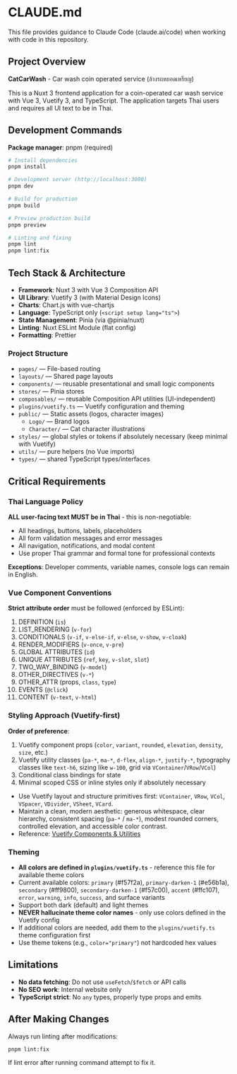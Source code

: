 # CLAUDE.md

This file provides guidance to Claude Code (claude.ai/code) when working with code in this repository.

## Project Overview

**CatCarWash** - Car wash coin operated service (ล้างรถหยอดเหรียญ)

This is a Nuxt 3 frontend application for a coin-operated car wash service with Vue 3, Vuetify 3, and TypeScript. The application targets Thai users and requires all UI text to be in Thai.

## Development Commands

**Package manager**: pnpm (required)

```bash
# Install dependencies
pnpm install

# Development server (http://localhost:3000)
pnpm dev

# Build for production
pnpm build

# Preview production build
pnpm preview

# Linting and fixing
pnpm lint
pnpm lint:fix
```

## Tech Stack & Architecture

- **Framework**: Nuxt 3 with Vue 3 Composition API
- **UI Library**: Vuetify 3 (with Material Design Icons)
- **Charts**: Chart.js with vue-chartjs
- **Language**: TypeScript only (`<script setup lang="ts">`)
- **State Management**: Pinia (via @pinia/nuxt)
- **Linting**: Nuxt ESLint Module (flat config)
- **Formatting**: Prettier

### Project Structure

- `pages/` — File-based routing
- `layouts/` — Shared page layouts
- `components/` — reusable presentational and small logic components
- `stores/` — Pinia stores
- `composables/` — reusable Composition API utilities (UI-independent)
- `plugins/vuetify.ts` — Vuetify configuration and theming
- `public/` — Static assets (logos, character images)
  - `Logo/` — Brand logos
  - `Character/` — Cat character illustrations
- `styles/` — global styles or tokens if absolutely necessary (keep minimal with Vuetify)
- `utils/` — pure helpers (no Vue imports)
- `types/` — shared TypeScript types/interfaces

## Critical Requirements

### Thai Language Policy

**ALL user-facing text MUST be in Thai** - this is non-negotiable:

- All headings, buttons, labels, placeholders
- All form validation messages and error messages
- All navigation, notifications, and modal content
- Use proper Thai grammar and formal tone for professional contexts

**Exceptions**: Developer comments, variable names, console logs can remain in English.

### Vue Component Conventions

**Strict attribute order** must be followed (enforced by ESLint):

1. DEFINITION (`is`)
2. LIST_RENDERING (`v-for`)
3. CONDITIONALS (`v-if`, `v-else-if`, `v-else`, `v-show`, `v-cloak`)
4. RENDER_MODIFIERS (`v-once`, `v-pre`)
5. GLOBAL ATTRIBUTES (`id`)
6. UNIQUE ATTRIBUTES (`ref`, `key`, `v-slot`, `slot`)
7. TWO_WAY_BINDING (`v-model`)
8. OTHER_DIRECTIVES (`v-*`)
9. OTHER_ATTR (props, `class`, `type`)
10. EVENTS (`@click`)
11. CONTENT (`v-text`, `v-html`)

### Styling Approach (Vuetify-first)

**Order of preference**:

1. Vuetify component props (`color`, `variant`, `rounded`, `elevation`, `density`, `size`, etc.)
2. Vuetify utility classes (`pa-*`, `ma-*`, `d-flex`, `align-*`, `justify-*`, typography classes like `text-h6`, sizing like `w-100`, grid via `VContainer`/`VRow`/`VCol`)
3. Conditional class bindings for state
4. Minimal scoped CSS or inline styles only if absolutely necessary

- Use Vuetify layout and structure primitives first: `VContainer`, `VRow`, `VCol`, `VSpacer`, `VDivider`, `VSheet`, `VCard`.
- Maintain a clean, modern aesthetic: generous whitespace, clear hierarchy, consistent spacing (`pa-*` / `ma-*`), modest rounded corners, controlled elevation, and accessible color contrast.
- Reference: [Vuetify Components & Utilities](https://vuetifyjs.com/en/components/all/#containment)

### Theming

- **All colors are defined in `plugins/vuetify.ts`** - reference this file for available theme colors
- Current available colors: `primary` (#f57f2a), `primary-darken-1` (#e56b1a), `secondary` (#ff9800), `secondary-darken-1` (#f57c00), `accent` (#ffc107), `error`, `warning`, `info`, `success`, and surface variants
- Support both dark (default) and light themes
- **NEVER hallucinate theme color names** - only use colors defined in the Vuetify config
- If additional colors are needed, add them to the `plugins/vuetify.ts` theme configuration first
- Use theme tokens (e.g., `color="primary"`) not hardcoded hex values

## Limitations

- **No data fetching**: Do not use `useFetch`/`$fetch` or API calls
- **No SEO work**: Internal website only
- **TypeScript strict**: No `any` types, properly type props and emits

## After Making Changes

Always run linting after modifications:

```bash
pnpm lint:fix
```

If lint error after running command attempt to fix it.
